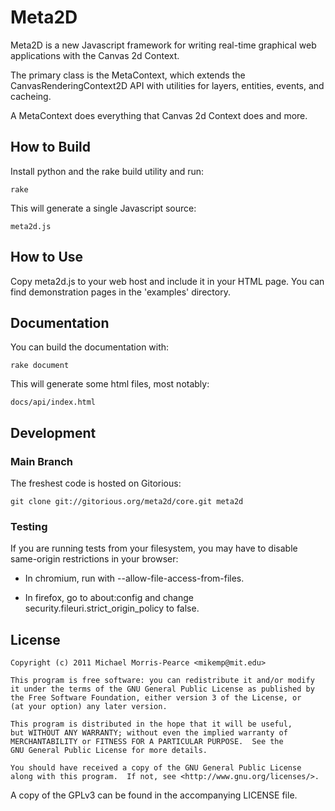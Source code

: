 Meta2D
======

Meta2D is a new Javascript framework for writing real-time graphical web
applications with the Canvas 2d Context.

The primary class is the MetaContext, which extends the CanvasRenderingContext2D
API with utilities for layers, entities, events, and cacheing.

A MetaContext does everything that Canvas 2d Context does and more.

How to Build
------------

Install python and the rake build utility and run:

    rake

This will generate a single Javascript source:

    meta2d.js

How to Use
----------

Copy meta2d.js to your web host and include it in your HTML page. You can find
demonstration pages in the 'examples' directory.

Documentation
-------------

You can build the documentation with:

    rake document

This will generate some html files, most notably:

    docs/api/index.html

Development
-----------

### Main Branch ###

The freshest code is hosted on Gitorious:

    git clone git://gitorious.org/meta2d/core.git meta2d

### Testing ###

If you are running tests from your filesystem, you may have to disable
same-origin restrictions in your browser:

- In chromium, run with --allow-file-access-from-files.

- In firefox, go to about:config and change security.fileuri.strict_origin_policy
  to false.

License
-------

    Copyright (c) 2011 Michael Morris-Pearce <mikemp@mit.edu>

    This program is free software: you can redistribute it and/or modify
    it under the terms of the GNU General Public License as published by
    the Free Software Foundation, either version 3 of the License, or
    (at your option) any later version.

    This program is distributed in the hope that it will be useful,
    but WITHOUT ANY WARRANTY; without even the implied warranty of
    MERCHANTABILITY or FITNESS FOR A PARTICULAR PURPOSE.  See the
    GNU General Public License for more details.

    You should have received a copy of the GNU General Public License
    along with this program.  If not, see <http://www.gnu.org/licenses/>.

A copy of the GPLv3 can be found in the accompanying LICENSE file.

